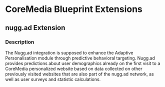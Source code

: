 # CoreMedia Blueprint Extensions

## nugg.ad Extension

### Description

The Nugg.ad integration is supposed to enhance the Adaptive Personalisation module through predictive behavioral 
targeting. Nugg.ad provides predictions about user demographics already on the first visit to a CoreMedia personalized 
website based on data collected on other previously visited websites that are also part of the nugg.ad network, as well 
as user surveys and statistic calculations.
